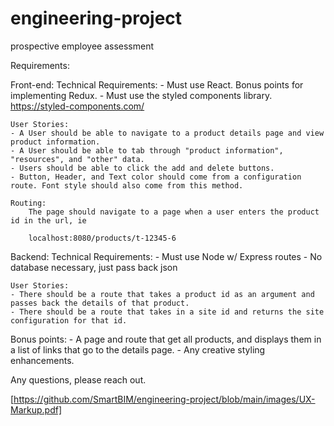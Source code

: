 # engineering-project
prospective employee assessment

Requirements: 

Front-end: 
	Technical Requirements: 
	- Must use React. Bonus points for implementing Redux.
	- Must use the styled components library. https://styled-components.com/


	User Stories: 
	- A User should be able to navigate to a product details page and view product information.
	- A User should be able to tab through "product information", "resources", and "other" data. 
	- Users should be able to click the add and delete buttons.  
	- Button, Header, and Text color should come from a configuration route. Font style should also come from this method.

	Routing: 
		The page should navigate to a page when a user enters the product id in the url, ie 

		localhost:8080/products/t-12345-6


Backend: 
	Technical Requirements: 
	- Must use Node w/ Express routes
	- No database necessary, just pass back json 


	User Stories: 
	- There should be a route that takes a product id as an argument and passes back the details of that product. 
	- There should be a route that takes in a site id and returns the site configuration for that id. 



Bonus points: 
	- A page and route that get all products, and displays them in a list of links that go to the details page. 
	- Any creative styling enhancements.  


Any questions, please reach out.


[https://github.com/SmartBIM/engineering-project/blob/main/images/UX-Markup.pdf]


